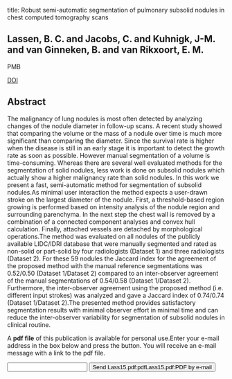 title: Robust semi-automatic segmentation of pulmonary subsolid nodules in chest computed tomography scans

## Lassen, B. C. and Jacobs, C. and Kuhnigk, J-M. and van Ginneken, B. and van Rikxoort, E. M.
PMB

<a href="https://doi.org/10.1088/0031-9155/60/3/1307">DOI</a>

## Abstract
The malignancy of lung nodules is most often detected by analyzing changes of the nodule diameter in follow-up scans. A recent study showed that comparing the volume or the mass of a nodule over time is much more significant than comparing the diameter. Since the survival rate is higher when the disease is still in an early stage it is important to detect the growth rate as soon as possible. However manual segmentation of a volume is time-consuming. Whereas there are several well evaluated methods for the segmentation of solid nodules, less work is done on subsolid nodules which actually show a higher malignancy rate than solid nodules. In this work we present a fast, semi-automatic method for segmentation of subsolid nodules.As minimal user interaction the method expects a user-drawn stroke on the largest diameter of the nodule. First, a threshold-based region growing is performed based on intensity analysis of the nodule region and surrounding parenchyma. In the next step the chest wall is removed by a combination of a connected component analyses and convex hull calculation. Finally, attached vessels are detached by morphological operations.The method was evaluated on all nodules of the publicly available LIDC/IDRI database that were manually segmented and rated as non-solid or part-solid by four radiologists (Dataset 1) and three radiologists (Dataset 2). For these 59 nodules the Jaccard index for the agreement of the proposed method with the manual reference segmentations was 0.52/0.50 (Dataset 1/Dataset 2) compared to an inter-observer agreement of the manual segmentations of 0.54/0.58 (Dataset 1/Dataset 2). Furthermore, the inter-observer agreement using the proposed method (i.e. different input strokes) was analyzed and gave a Jaccard index of 0.74/0.74 (Dataset 1/Dataset 2).The presented method provides satisfactory segmentation results with minimal observer effort in minimal time and can reduce the inter-observer variability for segmentation of subsolid nodules in clinical routine.

A <b>pdf file</b> of this publication is available for personal use.Enter your e-mail address in the box below and press the button. You will receive an e-mail message with a link to the pdf file.
<form action="sender.php">  <input type="text" name="email">  <input type="submit" value="Send Lass15.pdf:pdfLass15.pdf:PDF by e-mail"></form>